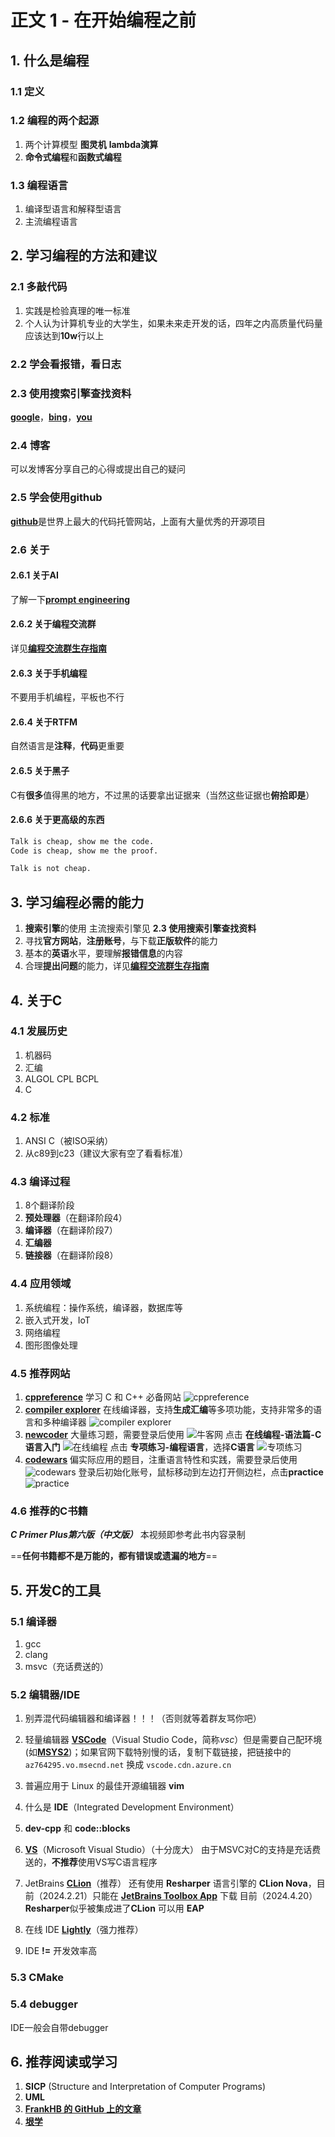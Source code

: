 # 正文 1 - 在开始编程之前

## 1. 什么是编程

### 1.1 定义

### 1.2 编程的两个起源

1. 两个计算模型 **图灵机** **lambda演算**
2. **命令式编程**和**函数式编程**

### 1.3 编程语言

1. 编译型语言和解释型语言
2. 主流编程语言

## 2. 学习编程的方法和建议

### 2.1 多敲代码

1. 实践是检验真理的唯一标准
2. 个人认为计算机专业的大学生，如果未来走开发的话，四年之内高质量代码量应该达到**10w**行以上

### 2.2 学会看报错，看日志

### 2.3 使用搜索引擎查找资料

[**google**](https://google.com/)，[**bing**](https://cn.bing.com/)，[**you**](https://you.com/)

### 2.4 博客

可以发博客分享自己的心得或提出自己的疑问

### 2.5 学会使用**github**

[**github**](https://github.com)是世界上最大的代码托管网站，上面有大量优秀的开源项目

### 2.6 关于

#### 2.6.1 关于AI

了解一下[**prompt engineering**](https://github.com/dair-ai/Prompt-Engineering-Guide)

#### 2.6.2 关于编程交流群

详见[**编程交流群生存指南**](../../技术无关/1_编程交流群生存指南.md)

#### 2.6.3 关于手机编程

不要用手机编程，平板也不行

#### 2.6.4 关于RTFM

自然语言是**注释**，**代码**更重要

#### 2.6.5 关于黑子

C有**很多**值得黑的地方，不过黑的话要拿出证据来（当然这些证据也**俯拾即是**）

#### 2.6.6 关于更高级的东西

```txt
Talk is cheap, show me the code.
Code is cheap, show me the proof.
```

```txt
Talk is not cheap.
```

## 3. 学习编程必需的能力

1. **搜索引擎**的使用 主流搜索引擎见 **2.3 使用搜索引擎查找资料**
2. 寻找**官方网站**，**注册账号**，与下载**正版软件**的能力
3. 基本的**英语**水平，要理解**报错信息**的内容
4. 合理**提出问题**的能力，详见[**编程交流群生存指南**](../../技术无关/1_编程交流群生存指南.md)

## 4. 关于C

### 4.1 发展历史

1. 机器码
2. 汇编
3. ALGOL CPL BCPL
4. C

### 4.2 标准

1. ANSI C（被ISO采纳）
2. 从c89到c23（建议大家有空了看看标准）

### 4.3 编译过程

1. 8个翻译阶段
2. **预处理器**（在翻译阶段4）
3. **编译器**（在翻译阶段7）
4. **汇编器**
5. **链接器**（在翻译阶段8）

### 4.4 应用领域

1. 系统编程：操作系统，编译器，数据库等
2. 嵌入式开发，IoT
3. 网络编程
4. 图形图像处理

### 4.5 推荐网站

1. [**cppreference**](https://zh.cppreference.com/)
   学习 C 和 C++ 必备网站
   ![cppreference](./1_在开始编程之前/1.png)
2. [**compiler explorer**](https://godbolt.org/)
   在线编译器，支持**生成汇编**等多项功能，支持非常多的语言和多种编译器
   ![compiler explorer](./1_在开始编程之前/2.png)
3. [**newcoder**](https://www.nowcoder.com/)
   大量练习题，需要登录后使用
   ![牛客网](./1_在开始编程之前/3.png)
   点击 **在线编程-语法篇-C语言入门**
   ![在线编程](./1_在开始编程之前/5.png)
   点击 **专项练习-编程语言**，选择**C语言**
   ![专项练习](./1_在开始编程之前/4.png)
4. [**codewars**](https://www.codewars.com/)
   偏实际应用的题目，注重语言特性和实践，需要登录后使用
   ![codewars](./1_在开始编程之前/6.png)
   登录后初始化账号，鼠标移动到左边打开侧边栏，点击**practice**
   ![practice](./1_在开始编程之前/7.png)

### 4.6 推荐的C书籍

***C Primer Plus第六版（中文版）***
本视频即参考此书内容录制

==**任何书籍都不是万能的，都有错误或遗漏的地方**==

## 5. 开发C的工具

### 5.1 编译器

1. gcc
2. clang
3. msvc（充话费送的）

### 5.2 编辑器/IDE

1. 别弄混代码编辑器和编译器！！！（否则就等着群友骂你吧）

2. 轻量编辑器 [**VSCode**](https://code.visualstudio.com/)（Visual Studio Code，简称*vsc*）但是需要自己配环境(如[**MSYS2**](https://msys2.org))；如果官网下载特别慢的话，复制下载链接，把链接中的 `az764295.vo.msecnd.net` 换成 `vscode.cdn.azure.cn`

3. 普遍应用于 Linux 的最佳开源编辑器 **vim**

4. 什么是 **IDE**（Integrated Development Environment）

5. **dev-cpp** 和 **code::blocks**

6. [**VS**](https://visualstudio.microsoft.com/zh-hans/vs/)（Microsoft Visual Studio）（十分庞大）
   由于MSVC对C的支持是充话费送的，**不推荐**使用VS写C语言程序

7. JetBrains [**CLion**](https://www.jetbrains.com/clion/)（推荐）
   还有使用 **Resharper** 语言引擎的 **CLion Nova**，目前（2024.2.21）只能在 [**JetBrains Toolbox App**](https://www.jetbrains.com/toolbox-app/) 下载
   目前（2024.4.20）**Resharper**似乎被集成进了**CLion**
   可以用 **EAP**

8. 在线 IDE [**Lightly**](https://lightly.teamcode.com/)（强力推荐）

9. IDE **!=** 开发效率高

### 5.3 CMake

### 5.4 debugger

IDE一般会自带debugger

## 6. 推荐阅读或学习

1. **SICP** (Structure and Interpretation of Computer Programs)
2. **UML**
3. [**FrankHB 的 GitHub 上的文章**](https://github.com/FrankHB/pl-docs/blob/master/zh-CN)
4. [**垠学**](https://www.yinwang.org)
